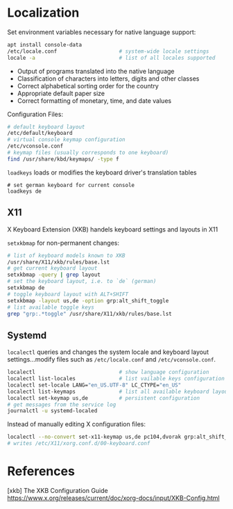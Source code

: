 # Localization

Set environment variables necessary for native language support:

```bash
apt install console-data
/etc/locale.conf                    # system-wide locale settings
locale -a                           # list of all locales supported
```

* Output of programs translated into the native language
* Classification of characters into letters, digits and other classes
* Correct alphabetical sorting order for the country
* Appropriate default paper size
* Correct formatting of monetary, time, and date values


Configuration Files:

```bash
# default keyboard layout 
/etc/default/keyboard
# virtual console keymap configuration
/etc/vconsole.conf
# keymap files (usually corresponds to one keyboard)
find /usr/share/kbd/keymaps/ -type f
```

`loadkeys` loads or modifies the keyboard driver's translation tables

```
# set german keyboard for current console
loadkeys de
```

## X11

X Keyboard Extension (XKB) handels keyboard settings and layouts in X11

`setxkbmap` for non-permanent changes:

```bash
# list of keyboard models known to XKB
/usr/share/X11/xkb/rules/base.lst
# get current keyboard layout
setxkbmap -query | grep layout
# set the keyboard layout, i.e. to `de` (german)
setxkbmap de
# toggle keyboard layout with ALT+SHIFT
setxkbmap -layout us,de -option grp:alt_shift_toggle
# list available toggle keys
grep "grp:.*toggle" /usr/share/X11/xkb/rules/base.lst
```

## Systemd 

`localectl` queries and changes the system locale and keyboard layout
settings...modify files such as `/etc/locale.conf` and `/etc/vconsole.conf`.

```bash
localectl                           # show language configuration
localectl list-locales              # list vailable keys configuration
localectl set-locale LANG="en_US.UTF-8" LC_CTYPE="en_US"
localectl list-keymaps              # list all available keyboard layouts
localectl set-keymap us,de          # persistent configuration
# get messages from the service log
journalctl -u systemd-localed
```

Instead of manually editing X configuration files:

```bash
localectl --no-convert set-x11-keymap us,de pc104,dvorak grp:alt_shift_toggle
# writes /etc/X11/xorg.conf.d/00-keyboard.conf
```

# References

[xkb] The XKB Configuration Guide  
https://www.x.org/releases/current/doc/xorg-docs/input/XKB-Config.html


